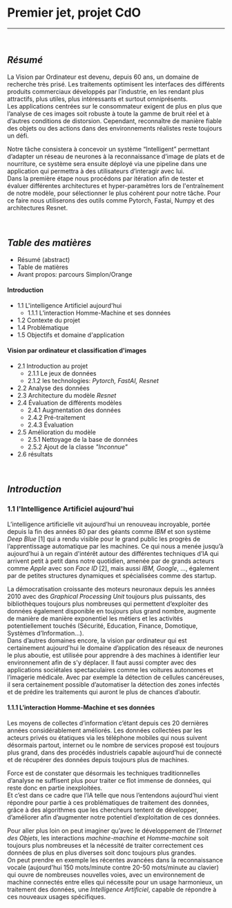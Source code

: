 # Premier jet, projet CdO  
***
<br>

## ***Résumé***  
La Vision par Ordinateur est devenu, depuis 60 ans, un domaine de recherche très prisé. Les traitements optimisent les interfaces des différents produits commerciaux développés par l’industrie, en les rendant plus attractifs, plus utiles, plus intéressants et surtout omniprésents.  
Les applications centrées sur le consommateur exigent de plus en plus que l’analyse de ces images soit robuste à toute la gamme de bruit réel et à d’autres conditions de distorsion. Cependant, reconnaître de manière fiable des objets ou des actions dans des environnements réalistes reste toujours un défi.  

Notre tâche consistera à concevoir un système “Intelligent” permettant d’adapter un réseau de neurones à la reconnaissance d’image de plats et de nourriture, ce système sera ensuite déployé via une pipeline dans une application qui permettra à des utilisateurs d’interagir avec lui.  
Dans la première étape nous procédons par itération afin de tester et évaluer différentes architectures et hyper-paramètres lors de l'entraînement de notre modèle, pour sélectionner le plus cohérent pour notre tâche. Pour ce faire nous utiliserons des outils comme Pytorch, Fastai, Numpy et des architectures Resnet.



<br>

## ***Table des matières***

- Résumé (abstract)
- Table de matières
- Avant propos: parcours Simplon/Orange

#### **Introduction**
- 1.1 L'intelligence Artificiel aujourd'hui
  - 1.1.1 L’interaction Homme-Machine et ses données
- 1.2 Contexte du projet 
- 1.4 Problématique
- 1.5 Objectifs et domaine d'application

#### **Vision par ordinateur et classification d'images**
- 2.1 Introduction au projet 
    - 2.1.1 Le jeux de données
    - 2.1.2 les technologies: *Pytorch, FastAI, Resnet*
- 2.2 Analyse des données
- 2.3 Architecture du modèle *Resnet*
- 2.4 Évaluation de différents modèles
  - 2.4.1 Augmentation des données
  - 2.4.2 Pré-traitement
  - 2.4.3 Évaluation 
- 2.5 Amélioration du modèle
    - 2.5.1 Nettoyage de la base de données
    - 2.5.2 Ajout de la classe *"Inconnue"*
- 2.6 résultats



<br>

## ***Introduction***

### 1.1 l'Intelligence Artificiel aujourd'hui  

L’intelligence artificielle vit aujourd’hui un renouveau incroyable, portée depuis la fin des années 80 par des géants comme *IBM* et son système *Deep Blue* [1] qui a rendu visible pour le grand public les progrès de l’apprentissage automatique par les machines. Ce qui nous a menée jusqu’à aujourd’hui à un regain d'intérêt autour des différentes techniques d’IA qui arrivent petit à petit dans notre quotidien, amenée par de grands acteurs comme *Apple* avec son *Face ID* [2], mais aussi *IBM, Google*, …, également par de petites structures dynamiques et spécialisées comme des startup.  

La démocratisation croissante des moteurs neuronaux depuis les années 2010 avec des *Graphical Processing Unit* toujours plus puissants, des bibliothèques toujours plus nombreuses qui permettent d’exploiter des données également disponible en toujours plus grand nombre, augmente de manière de manière exponentiel les métiers et les activités potentiellement touchés (Sécurité, Education, Finance, Domotique, Systèmes d’Information...).  
Dans d’autres domaines encore, la vision par ordinateur qui est certainement aujourd'hui le domaine d’application des réseaux de neurones le plus aboutie, est utilisée pour apprendre à des machines à identifier leur environnement afin de s'y déplacer. Il faut aussi compter avec des applications sociétales spectaculaires comme les voitures autonomes et l’imagerie médicale. Avec par exemple la détection de cellules cancéreuses, il sera certainement possible d’automatiser la détection des zones infectés et de prédire les traitements qui auront le plus de chances d’aboutir. 

#### 1.1.1 L’interaction Homme-Machine et ses données

Les moyens de collectes d’information c’étant depuis ces 20 dernières années considérablement améliorés.
Les données collectées par les acteurs privés ou étatiques via les téléphone mobiles qui nous suivent désormais partout, internet ou le nombre de services proposé est toujours plus grand, dans des procédés industriels capable aujourd’hui de connecté et de récupérer des données depuis toujours plus de machines. 

Force est de constater que désormais les techniques traditionnelles d’analyse ne suffisent plus pour traiter ce flot immense de données, qui reste donc en partie inexploitées.  
Et c’est dans ce cadre que l’IA telle que nous l’entendons aujourd’hui vient répondre pour partie à ces problématiques de traitement des données, grâce à des algorithmes que les chercheurs tentent de développer, d’améliorer afin d’augmenter notre potentiel d’exploitation de ces données.

Pour aller plus loin on peut imaginer qu’avec le développement de l’*Internet des Objets*, les interactions *machine-machine* et *Homme-machine* soit toujours plus nombreuses et la nécessité de traiter correctement ces données de plus en plus diverses soit donc toujours plus grandes.  
On peut prendre en exemple les récentes avancées dans la reconnaissance vocale (aujourd'hui 150 mots/minute contre 20-50 mots/minute au clavier) qui ouvre de  nombreuses nouvelles voies, avec un environnement de machine connectés entre elles qui nécessite pour un usage harmonieux, un traitement des données, une *Intelligence Artificiel*, capable de répondre à ces nouveaux usages spécifiques.


